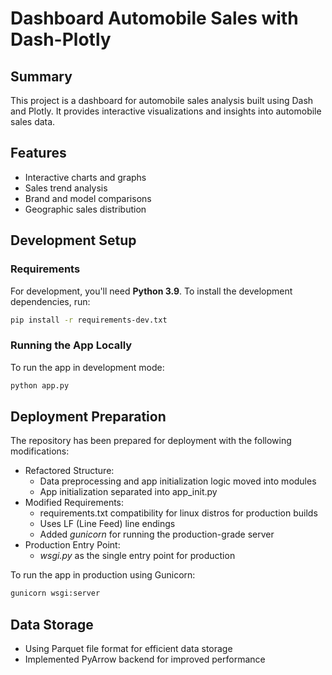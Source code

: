 # Dashboard Automobile Sales with Dash-Plotly

## Summary

This project is a dashboard for automobile sales analysis built using Dash and Plotly. It provides interactive visualizations and insights into automobile sales data.

## Features

- Interactive charts and graphs
- Sales trend analysis
- Brand and model comparisons
- Geographic sales distribution

## Development Setup

### Requirements

For development, you'll need __Python 3.9__. To install the development dependencies, run:

<!-- TODO -->
```bash
pip install -r requirements-dev.txt
```

### Running the App Locally

To run the app in development mode:

<!-- TODO -->
```bash
python app.py
```

## Deployment Preparation

The repository has been prepared for deployment with the following modifications:

- Refactored Structure:
  - Data preprocessing and app initialization logic moved into modules
  <!-- TODO -->
  - App initialization separated into app_init.py
- Modified Requirements:
  - requirements.txt compatibility for linux distros for production builds
  - Uses LF (Line Feed) line endings
  - Added *gunicorn* for running the production-grade server
- Production Entry Point:
  - *wsgi.py* as the single entry point for production

To run the app in production using Gunicorn:

```bash
gunicorn wsgi:server
```

## Data Storage

- Using Parquet file format for efficient data storage
- Implemented PyArrow backend for improved performance
